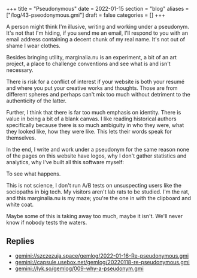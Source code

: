 +++
title = "Pseudonymous"
date = 2022-01-15
section = "blog"
aliases = ["/log/43-pseodonymous.gmi"]
draft = false
categories = []
+++


A person might think I'm illusive, writing and working under a pseudonym. It's not that I'm hiding, if you send me an email, I'll respond to you with an email address containing a decent chunk of my real name. It's not out of shame I wear clothes.

Besides bringing utility, marginalia.nu is an experiment, a bit of an art project, a place to challenge conventions and see what is and isn't necessary.

There is risk for a conflict of interest if your website is both your resumé and where you put your creative works and thoughts. Those are from different spheres and perhaps can't mix too much without detriment to the authenticity of the latter.

Further, I think that there is far too much emphasis on identity. There is value in being a bit of a blank canvas. I like reading historical authors specifically because there is so much ambiguity in who they were, what they looked like, how they were like. This lets their words speak for themselves. 

In the end, I write and work under a pseudonym for the same reason none of the pages on this website have logos, why I don't gather statistics and analytics, why I've built all this software myself:

To see what happens.

This is not science, I don't run A/B tests on unsuspecting users like the sociopaths in big tech. My visitors aren't lab rats to be studied. I'm the rat, and this marginalia.nu is my maze; you're the one in with the clipboard and white coat.

Maybe some of this is taking away too much, maybe it isn't. We'll never know if nobody tests the waters.

## Replies

* [gemini://szczezuja.space/gemlog/2022-01-16-Re-pseudonymous.gmi](gemini://szczezuja.space/gemlog/2022-01-16-Re-pseudonymous.gmi)
* [gemini://capsule.usebox.net/gemlog/20220118-re-pseudonymous.gmi](gemini://capsule.usebox.net/gemlog/20220118-re-pseudonymous.gmi)
* [gemini://lyk.so/gemlog/009-why-a-pseudonym.gmi](gemini://lyk.so/gemlog/009-why-a-pseudonym.gmi)